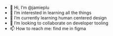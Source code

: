 - 👋 Hi, I’m @jamieplu
- 👀 I’m interested in learning all the things
- 🌱 I’m currently learning human centered design
- 💞️ I’m looking to collaborate on developer tooling
- 📫 How to reach me: find me in figma

<!---
jamieplu/jamieplu is a ✨ special ✨ repository because its `README.md` (this file) appears on your GitHub profile.
You can click the Preview link to take a look at your changes.
--->

